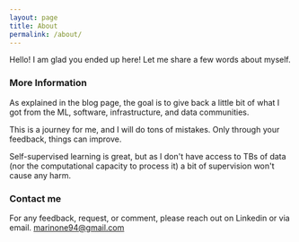 ```yaml
---
layout: page
title: About
permalink: /about/
---
```


Hello! I am glad you ended up here! Let me share a few words about myself.

### More Information
As explained in the blog page, the goal is to give back a little bit of what I got from the ML, software, infrastructure, and data communities.

This is a journey for me, and I will do tons of mistakes. Only through your feedback, things can improve.

Self-supervised learning is great, but as I don't have access to TBs of data (nor the computational capacity to process it) a bit of supervision won't cause any harm.

### Contact me
For any feedback, request, or comment, please reach out on Linkedin or via email.
[marinone94@gmail.com](mailto:marinone94@gmail.com)
